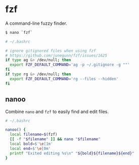 # fzf

A command-line fuzzy finder.

```bash
$ nano `fzf`
```

```bash
# ~/.bashrc

# ignore gitignored files when using fzf
# https://github.com/junegunn/fzf/issues/1625
if type ag &> /dev/null; then
  export FZF_DEFAULT_COMMAND='ag -p ~/.gitignore -g ""'
fi
if type rg &> /dev/null; then
  export FZF_DEFAULT_COMMAND='rg --files --hidden'
fi
```

## nanoo

Combine `nano` and `fzf` to easily find and edit files.

```bash
# ~/.bashrc

nanoo() {
  local filename=$(fzf)
  [[ -f "$filename" ]] && nano "$filename"
  local bold=$'\e[1m'
  local end=$'\e[0m'
  printf "Exited editing %s\n" "${bold}${filename}${end}"
}
```
